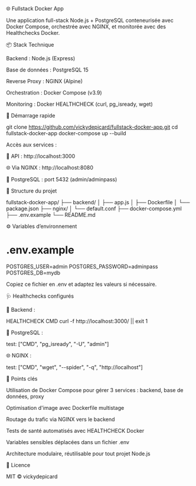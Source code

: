 🌐 Fullstack Docker App

Une application full-stack Node.js + PostgreSQL conteneurisée avec Docker Compose, orchestrée avec NGINX, et monitorée avec des Healthchecks Docker.

📦 Stack Technique

Backend : Node.js (Express)

Base de données : PostgreSQL 15

Reverse Proxy : NGINX (Alpine)

Orchestration : Docker Compose (v3.9)

Monitoring : Docker HEALTHCHECK (curl, pg_isready, wget)

🚀 Démarrage rapide

git clone https://github.com/vickydepicard/fullstack-docker-app.git
cd fullstack-docker-app
docker-compose up --build

Accès aux services :

📡 API : http://localhost:3000

🌐 Via NGINX : http://localhost:8080

🐘 PostgreSQL : port 5432 (admin/adminpass)

📂 Structure du projet

fullstack-docker-app/
├── backend/
│   ├── app.js
│   ├── Dockerfile
│   └── package.json
├── nginx/
│   └── default.conf
├── docker-compose.yml
├── .env.example
└── README.md

⚙️ Variables d’environnement

# .env.example
POSTGRES_USER=admin
POSTGRES_PASSWORD=adminpass
POSTGRES_DB=mydb

Copiez ce fichier en .env et adaptez les valeurs si nécessaire.

🩺 Healthchecks configurés

🔁 Backend :

HEALTHCHECK CMD curl -f http://localhost:3000/ || exit 1

🐘 PostgreSQL :

test: ["CMD", "pg_isready", "-U", "admin"]

🌐 NGINX :

test: ["CMD", "wget", "--spider", "-q", "http://localhost"]

🧠 Points clés

Utilisation de Docker Compose pour gérer 3 services : backend, base de données, proxy

Optimisation d'image avec Dockerfile multistage

Routage du trafic via NGINX vers le backend

Tests de santé automatisés avec HEALTHCHECK Docker

Variables sensibles déplacées dans un fichier .env

Architecture modulaire, réutilisable pour tout projet Node.js

📄 Licence

MIT © vickydepicard


